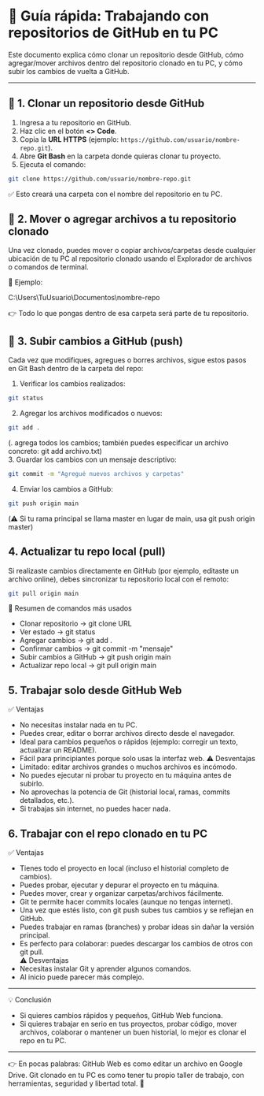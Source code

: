 # 📘 Guía rápida: Trabajando con repositorios de GitHub en tu PC

Este documento explica cómo clonar un repositorio desde GitHub, cómo agregar/mover archivos dentro del repositorio clonado en tu PC, y cómo subir los cambios de vuelta a GitHub.

---

## 🔹 1. Clonar un repositorio desde GitHub

1. Ingresa a tu repositorio en GitHub.
2. Haz clic en el botón **<> Code**.
3. Copia la **URL HTTPS** (ejemplo: `https://github.com/usuario/nombre-repo.git`).
4. Abre **Git Bash** en la carpeta donde quieras clonar tu proyecto.
5. Ejecuta el comando:

```bash
git clone https://github.com/usuario/nombre-repo.git
```

✅ Esto creará una carpeta con el nombre del repositorio en tu PC.

## 🔹 2. Mover o agregar archivos a tu repositorio clonado

Una vez clonado, puedes mover o copiar archivos/carpetas desde cualquier ubicación de tu PC al repositorio clonado usando el Explorador de archivos o comandos de terminal.

📂 Ejemplo:

C:\Users\TuUsuario\Documentos\nombre-repo

👉 Todo lo que pongas dentro de esa carpeta será parte de tu repositorio.

## 🔹 3. Subir cambios a GitHub (push)

Cada vez que modifiques, agregues o borres archivos, sigue estos pasos en Git Bash dentro de la carpeta del repo:

1. Verificar los cambios realizados:
```bash
git status
```
2. Agregar los archivos modificados o nuevos:
```bash
git add .
```
(. agrega todos los cambios; también puedes especificar un archivo concreto: git add archivo.txt)  
3. Guardar los cambios con un mensaje descriptivo:
```bash
git commit -m "Agregué nuevos archivos y carpetas"
```
4. Enviar los cambios a GitHub:
```bash
git push origin main
```
(⚠️ Si tu rama principal se llama master en lugar de main, usa git push origin master)

## 4. Actualizar tu repo local (pull)

Si realizaste cambios directamente en GitHub (por ejemplo, editaste un archivo online), debes sincronizar tu repositorio local con el remoto:
```bash
git pull origin main
```
🚀 Resumen de comandos más usados
- Clonar repositorio → git clone URL
- Ver estado → git status
- Agregar cambios → git add .
- Confirmar cambios → git commit -m "mensaje"
- Subir cambios a GitHub → git push origin main
- Actualizar repo local → git pull origin main

## 5. Trabajar solo desde GitHub Web   
✅ Ventajas
- No necesitas instalar nada en tu PC.
- Puedes crear, editar o borrar archivos directo desde el navegador.
- Ideal para cambios pequeños o rápidos (ejemplo: corregir un texto, actualizar un README).
- Fácil para principiantes porque solo usas la interfaz web.
⚠️ Desventajas
- Limitado: editar archivos grandes o muchos archivos es incómodo.
- No puedes ejecutar ni probar tu proyecto en tu máquina antes de subirlo.
- No aprovechas la potencia de Git (historial local, ramas, commits detallados, etc.).
- Si trabajas sin internet, no puedes hacer nada.

## 6. Trabajar con el repo clonado en tu PC   
✅ Ventajas
- Tienes todo el proyecto en local (incluso el historial completo de cambios).
- Puedes probar, ejecutar y depurar el proyecto en tu máquina.
- Puedes mover, crear y organizar carpetas/archivos fácilmente.
- Git te permite hacer commits locales (aunque no tengas internet).
- Una vez que estés listo, con git push subes tus cambios y se reflejan en GitHub.
- Puedes trabajar en ramas (branches) y probar ideas sin dañar la versión principal.
- Es perfecto para colaborar: puedes descargar los cambios de otros con git pull.   
⚠️ Desventajas
- Necesitas instalar Git y aprender algunos comandos.
- Al inicio puede parecer más complejo.  
---  
💡 Conclusión   
- Si quieres cambios rápidos y pequeños, GitHub Web funciona.
- Si quieres trabajar en serio en tus proyectos, probar código, mover archivos, colaborar o mantener un buen historial, lo mejor es clonar el repo en tu PC.   
----   
👉 En pocas palabras:
GitHub Web es como editar un archivo en Google Drive.
Git clonado en tu PC es como tener tu propio taller de trabajo, con herramientas, seguridad y libertad total. 🚀
